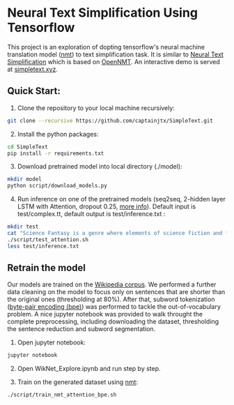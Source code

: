 # Neural Text Simplification Using Tensorflow

This project is an exploration of dopting tensorflow's neural machine translation model ([nmt](https://github.com/tensorflow/nmt)) to text simplification task. It is similar to [Neural Text Simplification](https://github.com/senisioi/NeuralTextSimplification) which is based on [OpenNMT](https://github.com/OpenNMT/OpenNMT). An interactive demo is served at [simpletext.xyz](http://www.simpletext.xyz).

## Quick Start:
1. Clone the repository to your local machine recursively:
```bash
git clone --recursive https://github.com/captainjtx/SimpleText.git
```

2. Install the python packages:
```bash
cd SimpleText
pip install -r requirements.txt
```
3. Download pretrained model into local directory (./model):
```bash
mkdir model
python script/download_models.py
```

4. Run inference on one of the pretrained models (seq2seq, 2-hidden layer LSTM with Attention, dropout 0.25, [more info](https://github.com/tensorflow/nmt)). Default input is test/complex.tt, default output is test/inference.txt : 
```bash
mkdir test
cat "Science Fantasy is a genre where elements of science fiction and fantasy co-exist." > test/complext.txt
./script/test_attention.sh
less test/inference.txt
```

## Retrain the model
Our models are trained on the [Wikipedia corpus](http://ssli.ee.washington.edu/tial/projects/simplification). We performed a further data cleaning on the model to focus only on sentences that are shorter than the original ones (thresholding at 80%). After that, subword tokenization ([byte-pair encoding (bpe)](https://github.com/rsennrich/subword-nmt)) was performed to tackle the out-of-vocabulary problem. A nice jupyter notebook was provided to walk throught the complete preprocessing, including downloading the dataset, thresholding the sentence reduction and subword segmentation.

1. Open jupyter notebook:
```bash
jupyter notebook
```
2. Open WikNet_Explore.ipynb and run step by step.

3. Train on the generated dataset using [nmt](https://github.com/tensorflow/nmt):
```bash
./script/train_nmt_attention_bpe.sh
```
